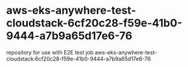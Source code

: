# aws-eks-anywhere-test-cloudstack-6cf20c28-f59e-41b0-9444-a7b9a65d17e6-76
repository for use with E2E test job aws-eks-anywhere-test-cloudstack:6cf20c28-f59e-41b0-9444-a7b9a65d17e6-76
